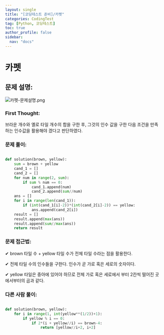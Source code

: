 ```yaml
---
layout: single
title: "[코딩테스트 준비]/카펫"
categories: CodingTest
tag: [Python, 코딩테스트]
toc: true
author_profile: false
sidebar:
  nav: "docs"
---
```


# 카펫

## 문제 설명:

![카펫-문제설명.png]({{site.url}}/images/2023-07-31-codingTest-카펫/카펫-문제설명.png)

### First Thought:

브라운 개수와 옐로 타일 개수의 합을 구한 후, 그것의 인수 값을 구한 다음 조건을 만족하는 인수값을 활용해야 겠다고 판단하였다.

### 문제 풀이:

```python

def solution(brown, yellow):
    sum = brown + yellow
    cand_1 = []
    cand_2 = []
    for num in range(2, sum):
        if sum % num == 0:
            cand_1.append(num)
            cand_2.append(sum//num)
    ans = []
    for i in range(len(cand_1)):
        if (int(cand_1[i]-2))*(int(cand_2[i]-2)) == yellow:
            ans.append(cand_2[i])
    result = []
    result.append(max(ans))
    result.append(sum//max(ans))
    return result
```

### 문제 접근법:

✔ brown 타일 수 + yellow 타일 수가 전체 타일 수라는 점을 활용한다.

✔ 전체 타일 수의 인수들을 구한다. 인수가 곧 가로 혹은 세로의 숫자이다.

✔ yellow 타일은 중아에 있어야 하므로 전체 가로 혹은 세로에서 부터 2칸씩 떨어진 곳에서부터의 곱과 같다.

### 다른 사람 풀이:

```python

def solution(brown, yellow):
    for i in range(1, int(yellow**(1/2))+1):
        if yellow % i == 0:
            if 2*(i + yellow//i) == brown-4:
                return [yellow//i+2, i+2]

```
